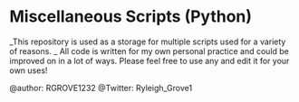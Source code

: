 # Miscellaneous Scripts (Python)
_This repository is used as a storage for multiple scripts used for a variety of reasons. _
All code is written for my own personal practice and could be improved on in a lot of ways. Please feel free to use any and edit it for your own uses!

@author: RGROVE1232
@Twitter: Ryleigh_Grove1
